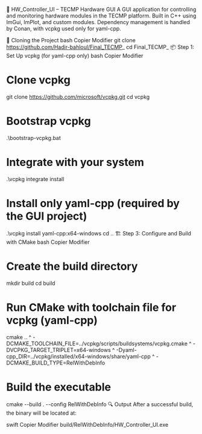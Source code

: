 🚀 HW_Controller_UI – TECMP Hardware GUI
A GUI application for controlling and monitoring hardware modules in the TECMP platform. Built in C++ using ImGui, ImPlot, and custom modules. Dependency management is handled by Conan, with vcpkg used only for yaml-cpp.

📁 Cloning the Project
bash
Copier
Modifier
git clone https://github.com/Hadir-bahloul/Final_TECMP_
cd Final_TECMP_
📦 Step 1: Set Up vcpkg (for yaml-cpp only)
bash
Copier
Modifier
# Clone vcpkg
git clone https://github.com/microsoft/vcpkg.git
cd vcpkg

# Bootstrap vcpkg
.\bootstrap-vcpkg.bat

# Integrate with your system
.\vcpkg integrate install

# Install only yaml-cpp (required by the GUI project)
.\vcpkg install yaml-cpp:x64-windows
cd ..
🏗️ Step 3: Configure and Build with CMake
bash
Copier
Modifier
# Create the build directory
mkdir build
cd build

# Run CMake with toolchain file for vcpkg (yaml-cpp)
cmake .. ^
  -DCMAKE_TOOLCHAIN_FILE=../vcpkg/scripts/buildsystems/vcpkg.cmake ^
  -DVCPKG_TARGET_TRIPLET=x64-windows ^
  -Dyaml-cpp_DIR=../vcpkg/installed/x64-windows/share/yaml-cpp ^
  -DCMAKE_BUILD_TYPE=RelWithDebInfo

# Build the executable
cmake --build . --config RelWithDebInfo
🔍 Output
After a successful build, the binary will be located at:

swift
Copier
Modifier
build/RelWithDebInfo/HW_Controller_UI.exe
